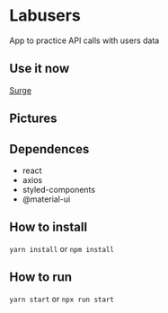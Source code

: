 # Labusers

App to practice API calls with users data

## Use it now
[Surge](surgelink.surge.sh)

## Pictures

## Dependences
* react
* axios
* styled-components
* @material-ui
    

## How to install

`yarn install` or `npm install`

## How to run

`yarn start` or `npx run start`